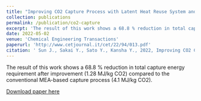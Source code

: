 ```yaml
---
title: "Improving CO2 Capture Process with Latent Heat Reuse System and Artificial Neural Network Model"
collection: publications
permalink: /publication/co2-capture
excerpt: 'The result of this work shows a 68.8 % reduction in total capture energy requirement after improvement (1.28 MJ/kg CO2) compared to the conventional MEA-based capture process (4.1 MJ/kg CO2).'
date: 2022-05-02
venue: 'Chemical Engineering Transactions'
paperurl: 'http://www.cetjournal.it/cet/22/94/013.pdf'
citation: ' Sun J., Sakai Y., Sato Y., Kansha Y., 2022, Improving CO2 Capture Process with latent heat reuse system and Artificial Neural Network Model, Chemical Engineering Transactions, 94, 79-84 DOI:10.3303/CET2294013'
---
```


The result of this work shows a 68.8 % reduction in total capture energy requirement after improvement (1.28 MJ/kg CO2) compared to the conventional MEA-based capture process (4.1 MJ/kg CO2).

[Download paper here](http://www.cetjournal.it/cet/22/94/013.pdf)